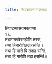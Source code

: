 ```yaml
---
title: तिपादब्यासयमकगाथा

---
```

तिपादब्यासयमकगाथा  
९६.  
तथागतच्छेरमहोसि तस्स,  
तथा हिमारोपितदाहसन्तिं।  
तथा हि मारो पि तदाह सन्तिं,  
तथा हि मारोपि तदा हसन्तिं॥  